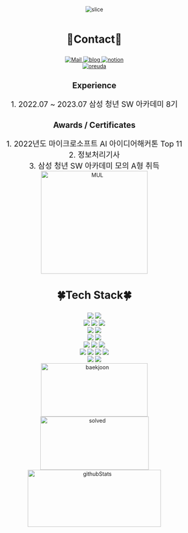 <div  style = "display: flex;  align-items: center; flex-direction: column;  justify-content: center;" align = "center";>

![slice](https://capsule-render.vercel.app/api?type=slice&color=auto&height=200&text=Hi%20there👋&fontAlign=70&rotate=13&fontAlignY=25&desc=김민준의%20깃허브&descAlign=70.&descAlignY=44)

<!-- font-size 를 조절하면 원하는 크기로 글자를 조절할 수 있습니다.-->
  <!-- Designed and developed in-house at Oreuda (https://oreuda.kr) -->
  <!-- 불편 사항 및 문의는 tykimdream@gmail.com으로 보내주세요 -->
  <div key="1">
    <h3 style ="font-size : 2em; font-weight:700;">💙Contact💙</h3>
    <div className=Preview_contactBadgeDiv__3demU>
      <a href=mailto:gofiction95@gmail.com@gmail.com target="_blank">
            <img
              src="https://img.shields.io/badge/Mail-6667AB?style=flat&logo=Gmail&logoColor=white"
              alt="Mail"
            />
          </a>
      <a href=https://velog.io/@min95913 target="_blank">
            <img src=https://img.shields.io/badge/TechBlog-7FD2F5?style=flat&logo=Hoppscotch&logoColor=white&link=https://velog.io/@min95913/ alt="blog" />
          </a>
      <a href=https://www.notion.so/23d48e34b85a404c86251d47c602dbbf target="_blank">
            <img src=https://img.shields.io/badge/Notion-000000?style=flat&logo=Notion&logoColor=white&link=https://www.notion.so/23d48e34b85a404c86251d47c602dbbf/ alt="notion" />
          </a>
    </div>
  </div>
  
  <div key="2">
    <a href = "https://oreuda.kr/">
      <img
        src=https://oreuda.kr/api/v1/plant/card?nickname=GotPrgmer
        alt="oreuda"
      />
    </a>
  </div>
  
  <div key="3" >
    <div key=0 >
          <h3 style ="font-size : 1.5em; font-weight:700;">
          Experience
          </h3>
          <div style ="font-size : 20px;">1. 2022.07 ~ 2023.07 삼성 청년 SW 아카데미 8기
    </div>
  </div>
  
  <div key="4" >
    <div key=1 >
          <h3 style ="font-size : 1.5em; font-weight:700;">
          Awards / Certificates
          </h3>
          <div style ="font-size : 20px;">1. 2022년도 마이크로소프트 AI 아이디어해커톤 Top 11</div>
      <div style ="font-size : 20px;">2. 정보처리기사</div>
       <div style ="font-size : 20px;">3. 삼성 청년 SW 아카데미 모의 A형 취득</div>
    </div>
  </div>
<div key="5">
  <img src=https://github-readme-stats.vercel.app/api/top-langs/?username=GotPrgmer&layout=compact&theme=gruvbox width="280" height=270 alt="MUL" />

  </div>
  <div key="6">
  <h3 style ="font-size : 2em; font-weight:700;">🍀Tech Stack🍀</h3>
    <div align=center> 
  <img src="https://img.shields.io/badge/java-007396?style=for-the-badge&logo=java&logoColor=white"> 
  <img src="https://img.shields.io/badge/python-3776AB?style=for-the-badge&logo=python&logoColor=white"> 
  <br>
  
  <img src="https://img.shields.io/badge/html5-E34F26?style=for-the-badge&logo=html5&logoColor=white"> 
  <img src="https://img.shields.io/badge/css-1572B6?style=for-the-badge&logo=css3&logoColor=white"> 
  <img src="https://img.shields.io/badge/javascript-F7DF1E?style=for-the-badge&logo=javascript&logoColor=black"> 
  <br>
  
  <img src="https://img.shields.io/badge/mysql-4479A1?style=for-the-badge&logo=mysql&logoColor=white"> 
  <img src="https://img.shields.io/badge/firebase-FFCA28?style=for-the-badge&logo=firebase&logoColor=white">
  <br>
  
  <img src="https://img.shields.io/badge/react-61DAFB?style=for-the-badge&logo=react&logoColor=black"> 
  <img src="https://img.shields.io/badge/vue.js-4FC08D?style=for-the-badge&logo=vue.js&logoColor=white"> 
  <br>
  
  <img src="https://img.shields.io/badge/spring-6DB33F?style=for-the-badge&logo=spring&logoColor=white"> 
  <img src="https://img.shields.io/badge/django-092E20?style=for-the-badge&logo=django&logoColor=white">  
  <img src="https://img.shields.io/badge/bootstrap-7952B3?style=for-the-badge&logo=bootstrap&logoColor=white">
  <br>

  <img src="https://img.shields.io/badge/linux-FCC624?style=for-the-badge&logo=linux&logoColor=black"> 
  <img src="https://img.shields.io/badge/amazonaws-232F3E?style=for-the-badge&logo=amazonaws&logoColor=white"> 
 <img src="https://img.shields.io/badge/redis-DC382D?style=for-the-badge&logo=redis&logoColor=white"> 
      <img src="https://img.shields.io/badge/s3-569A31?style=for-the-badge&logo=s3&logoColor=white"> 
  <br>
  
  <img src="https://img.shields.io/badge/github-181717?style=for-the-badge&logo=github&logoColor=white">
  <img src="https://img.shields.io/badge/git-F05032?style=for-the-badge&logo=git&logoColor=white">
  <br>
</div>
  </div>
  
  <div key="7">
    <img src=http://mazassumnida.wtf/api/v2/generate_badge?boj=min95913 width="280" height="140" alt="baekjoon" />
    <img src=http://mazandi.herokuapp.com/api?handle=min95913&theme=warm width="285" height="140" alt="solved" />
    <img src=https://github-readme-stats.vercel.app/api?username=GotPrgmer&show_icons=true&theme=radical width="350" height="150" alt="githubStats" />
  </div>
  
  
  
  
  
  
  
  
</div>
